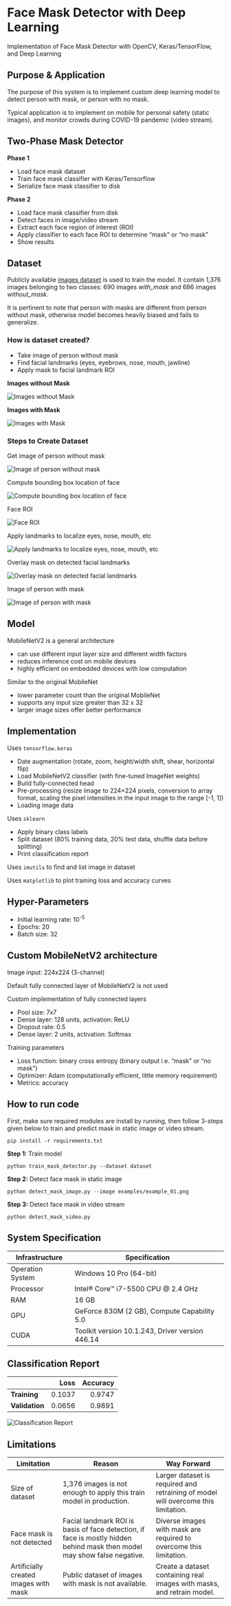 # Face Mask Detector with Deep Learning
Implementation of Face Mask Detector with OpenCV, Keras/TensorFlow, and Deep Learning

## Purpose &amp; Application

The purpose of this system is to implement custom deep learning model to detect person with mask, or person with no mask.

Typical application is to implement on mobile for personal safety (static images), and monitor crowds during COVID-19 pandemic (video stream).

## Two-Phase Mask Detector

**Phase 1**
- Load face mask dataset
- Train face mask classifier with Keras/Tensorflow
- Serialize face mask classifier to disk

**Phase 2**
- Load face mask classifier from disk
- Detect faces in image/video stream
- Extract each face region of interest (ROI)
- Apply classifier to each face ROI to determine “mask” or “no mask”
- Show results

## Dataset

Publicly available [images dataset](https://github.com/prajnasb/observations/tree/master/experiements/data) is used to train the model. It contain 1,376 images belonging to two classes: 690 images *with_mask* and 686 images *without_mask*.

It is pertinent to note that person with masks are different from person without mask, otherwise model becomes heavily biased and fails to generalize.

### How is dataset created?

- Take image of person without mask
- Find facial landmarks (eyes, eyebrows, nose, mouth, jawline)
- Apply mask to facial landmark ROI

**Images without Mask**

![Images without Mask](resources/8.png "Images without mask")

**Images with Mask**

![Images with Mask](resources/7.png "Images with Mask")


### Steps to Create Dataset

Get image of person without mask

![Image of person without mask](resources/1.jpg "Image of person without mask")

Compute bounding box location of face

![Compute bounding box location of face](resources/2.jpg "Compute bounding box location of face")

Face ROI

![Face ROI](resources/3.jpg "Face ROI")

Apply landmarks to localize eyes, nose, mouth, etc

![Apply landmarks to localize eyes, nose, mouth, etc](resources/4.png "Apply landmarks to localize eyes, nose, mouth, etc")

Overlay mask on detected facial landmarks

![Overlay mask on detected facial landmarks](resources/5.png "Overlay mask on detected facial landmarks")

Image of person with mask

![Image of person with mask](resources/6.jpg "Image of person with mask")

## Model

MobileNetV2 is a general architecture
- can use different input layer size and different width factors
- reduces inference cost on mobile devices
- highly efficient on embedded devices with low computation

Similar to the original MobileNet
- lower parameter count than the original MobileNet
- supports any input size greater than 32 x 32
- larger image sizes offer better performance

## Implementation

Uses `tensorflow.keras`
- Date augmentation (rotate, zoom, height/width shift, shear, horizontal flip)
- Load MobileNetV2 classifier (with fine-tuned ImageNet weights)
- Build fully-connected head
- Pre-processing (resize image to 224×224 pixels, conversion to array format, scaling the pixel intensities in the input image to the range [-1, 1])
- Loading image data

Uses `sklearn`
- Apply binary class labels
- Split dataset (80% training data, 20% test data, shuffle data before splitting)
- Print classification report

Uses `imutils` to find and list image in dataset

Uses `matplotlib` to plot training loss and accuracy curves

## Hyper-Parameters

- Initial learning rate: 10<sup>-5</sup>
- Epochs: 20
- Batch size: 32

## Custom MobileNetV2 architecture

Image input: 224x224 (3-channel)

Default fully connected layer of MobileNetV2 is not used

Custom implementation of fully connected layers
- Pool size: 7x7
- Dense layer: 128 units, activation: ReLU
- Dropout rate: 0.5
- Dense layer: 2 units, activation: Softmax

Training parameters

- Loss function: binary cross entropy (binary output i.e. “mask” or “no mask”)
- Optimizer: Adam (computationally efficient, little memory requirement)
- Metrics: accuracy

## How to run code

First, make sure required modules are install by running, then follow 3-steps given below to train and predict mask in static image or video stream.

```shell script
pip install -r requirements.txt
```

**Step 1:** Train model

```shell script
python train_mask_detector.py --dataset dataset
```

**Step 2:** Detect face mask in static image

```shell script
python detect_mask_image.py --image examples/example_01.png
```

**Step 3:** Detect face mask in video stream

```shell script
python detect_mask_video.py
```

## System Specification

| Infrastructure | Specification |
| --- | --- |
| Operation System | Windows 10 Pro (64-bit) |
| Processor | Intel® Core™ i7-5500 CPU @ 2.4 GHz |
| RAM | 16 GB |
| GPU | GeForce 830M (2 GB), Compute Capability 5.0 |
| CUDA | Toolkit version 10.1.243, Driver version 446.14 |

## Classification Report

| &nbsp; | Loss | Accuracy |
| --- | ---: | ---: |
| **Training** | 0.1037 | 0.9747 |
| **Validation** | 0.0656 | 0.9891 |

![Classification Report](resources/plot.png "Classification Report")

## Limitations

| Limitation | Reason | Way Forward |
| --- | --- | --- |
| Size of dataset | 1,376 images is not enough to apply this train model in production. | Larger dataset is required and retraining of model will overcome this limitation. |
| Face mask is not detected | Facial landmark ROI is basis of face detection, if face is mostly hidden behind mask then model may show false negative. | Diverse images with mask are required to overcome this limitation. |
| Artificially created images with mask | Public dataset of images with mask is not available. | Create a dataset containing real images with masks, and retrain model. |
